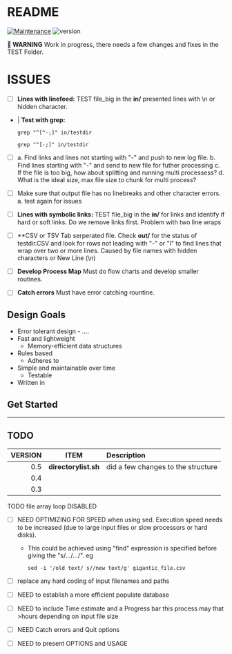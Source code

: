 # README
[![Maintenance](https://img.shields.io/badge/Build&nbsp;Status-in&nbsp;progress-red?style=plastic)](https://github.com/DavitTec/fileit/pulse)
![version](https://img.shields.io/badge/version-0.5.1-red?style=plastic)


**:wrench: WARNING** Work in progress, there needs a few changes and fixes in the TEST Folder.


# ISSUES

* [ ] **Lines with linefeed:**   TEST file_big in the **in/**  presented lines
  with \n   or hidden character.

* |
 **Test with grep:**
 
      grep "^[^-;]" in/testdir

      grep "^[-;]" in/testdir

* [ ]
  a. Find links and lines not starting with "-" and push to new log file.
  b. Find lines starting with "-" and send to new file for futher processing
  c. If the file is too big, how about splitting and running multi processess?
  d. What is the ideal size,  max file size to chunk for multi process?

* [ ] Make sure that output file has no linebreaks and other character errors.
  a. test again for issues

* [ ] **Lines with symbolic links:**   TEST file_big in the **in/**  for links and identify if hard or soft links.  Do we remove links first.  Problem with two line wraps

* [ ] **CSV or TSV Tab serperated file.  Check **out/** for the status of testdir.CSV and look for rows not leading with "-" or "l" to find lines that wrap over two or more lines.  Caused by file names with hidden characters or New Line (\n)

* [ ] **Develop Process Map**  Must do flow charts and develop smaller routines.

* [ ] **Catch errors**  Must have error catching rountine.


## Design Goals
* Error tolerant design - ....
* Fast and lightweight
  * Memory-efficient data structures
* Rules based
  * Adheres to
* Simple and maintainable over time
  * Testable
* Written in

## Get Started
---

## TODO
| VERSION        | ITEM                               | Description                                    |
| --------------:|:----------------------------------:|:-----------------------------------------------|
|            0.5 | **directorylist.sh**               | did a few changes to the structure             |
|            0.4 |                                    |                                                |
|            0.3 |                                    |                                                |

TODO  file array loop DISABLED

* [ ] NEED OPTIMIZING FOR SPEED when using sed. Execution speed needs to be increased (due to large input files or slow processors or hard disks).
   -  This could be achieved using "find" expression is specified before giving the "s/.../.../". eg
   
          sed -i '/old text/ s//new text/g' gigantic_file.csv
        
* [ ] replace any hard coding of input filenames and paths

* [ ] NEED to establish a more efficient populate database

* [ ] NEED to include Time estimate and a Progress bar
     this process may that >hours depending on input file size

* [ ] NEED Catch errors and Quit options

* [ ] NEED to present OPTIONS and USAGE


